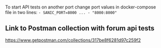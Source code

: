 #

To start API tests on another port change port values in docker-compose file in two lines:
`
      - SANIC_PORT=8000
      ...
      - "8000:8000"
`

## Link to Postman collection with forum api tests
https://www.getpostman.com/collections/317be8f6281d97c259f2